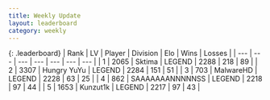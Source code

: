 ```yaml
---
title: Weekly Update
layout: leaderboard
category: weekly
---
```


{: .leaderboard}
| Rank | LV | Player | Division | Elo | Wins | Losses |
| --- | --- | --- | --- | --- | --- | --- |
| <span data-change="7">1</span> | 2065 | <span title="ID: 353063">Sktima</span> | LEGEND | <span data-change="129">2288</span> | <span data-change="52">218</span> | <span data-change="15">89</span> |
| <span data-change="-1">2</span> | 3307 | <span title="ID: 164871">Hungry YuYu</span> | LEGEND | <span data-change="68">2284</span> | <span data-change="54">151</span> | <span data-change="16">51</span> |
| <span data-change="2">3</span> | 703 | <span title="ID: 261794">MalwareHD</span> | LEGEND | <span data-change="39">2228</span> | <span data-change="14">63</span> | <span data-change="4">25</span> |
| <span data-change="10">4</span> | 862 | <span title="ID: 174294">SAAAAAAANNNNNSS</span> | LEGEND | <span data-change="101">2218</span> | <span data-change="25">97</span> | <span data-change="12">44</span> |
| <span data-change="-1">5</span> | 1653 | <span title="ID: 392407">Kunzut1k</span> | LEGEND | <span data-change="14">2217</span> | <span data-change="4">97</span> | <span data-change="1">43</span> |